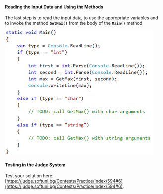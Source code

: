#### Reading the Input Data and Using the Methods

The last step is to read the input data, to use the appropriate variables and to invoke the method **`GetMax()`** from the body of the **`Main()`** method.

![](/assets/chapter-10-images/18.Greater-of-two-values-04.png)

#### Testing in the Judge System

Test your solution here: [https://judge.softuni.bg/Contests/Practice/Index/594#6](https://judge.softuni.bg/Contests/Practice/Index/594#6).